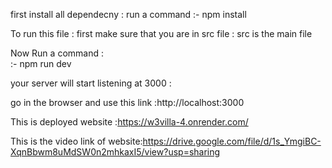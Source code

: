 first install all dependecny : run a command 
          :-   npm install

To run this file : first make sure that you are in src file : src is the main file 

Now Run a command :   
:-  npm run dev

your server will start listening at 3000 :

go in the browser and use this link :http://localhost:3000


This is deployed website :https://w3villa-4.onrender.com/


This is the video link of website:https://drive.google.com/file/d/1s_YmgiBC-XqnBbwm8uMdSW0n2mhkaxI5/view?usp=sharing
